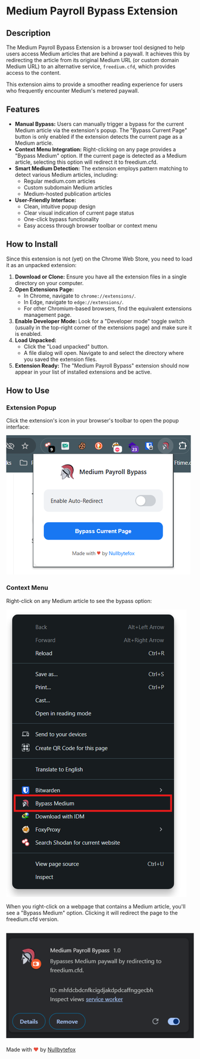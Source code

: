 # Medium Payroll Bypass Extension

## Description

The Medium Payroll Bypass Extension is a browser tool designed to help users access Medium articles that are behind a paywall. It achieves this by redirecting the article from its original Medium URL (or custom domain Medium URL) to an alternative service, `freedium.cfd`, which provides access to the content.

This extension aims to provide a smoother reading experience for users who frequently encounter Medium's metered paywall.

## Features

-   **Manual Bypass:** Users can manually trigger a bypass for the current Medium article via the extension's popup. The "Bypass Current Page" button is only enabled if the extension detects the current page as a Medium article.
-   **Context Menu Integration:** Right-clicking on any page provides a "Bypass Medium" option. If the current page is detected as a Medium article, selecting this option will redirect it to freedium.cfd.
-   **Smart Medium Detection:** The extension employs pattern matching to detect various Medium articles, including:
    -   Regular medium.com articles
    -   Custom subdomain Medium articles
    -   Medium-hosted publication articles
-   **User-Friendly Interface:**
    -   Clean, intuitive popup design
    -   Clear visual indication of current page status
    -   One-click bypass functionality
    -   Easy access through browser toolbar or context menu

## How to Install

Since this extension is not (yet) on the Chrome Web Store, you need to load it as an unpacked extension:

1.  **Download or Clone:** Ensure you have all the extension files in a single directory on your computer.
2.  **Open Extensions Page:**
    *   In Chrome, navigate to `chrome://extensions/`.
    *   In Edge, navigate to `edge://extensions/`.
    *   For other Chromium-based browsers, find the equivalent extensions management page.
3.  **Enable Developer Mode:** Look for a "Developer mode" toggle switch (usually in the top-right corner of the extensions page) and make sure it is enabled.
4.  **Load Unpacked:**
    *   Click the "Load unpacked" button.
    *   A file dialog will open. Navigate to and select the directory where you saved the extension files.
5.  **Extension Ready:** The "Medium Payroll Bypass" extension should now appear in your list of installed extensions and be active.

## How to Use

### Extension Popup
Click the extension's icon in your browser's toolbar to open the popup interface:

![Extension Popup Interface](img/Screenshot%202025-05-21%20110752.png)

### Context Menu
Right-click on any Medium article to see the bypass option:

![Context Menu Bypass Option](img/Screenshot%202025-05-21%20113820.png)

When you right-click on a webpage that contains a Medium article, you'll see a "Bypass Medium" option. Clicking it will redirect the page to the freedium.cfd version.

![Extension Menu](img/Screenshot%202025-05-21%20110859.png)
---

Made with <span style="color: #e74c3c;">♥</span> by [Nullbytefox](https://github.com/Nullbytefox)
